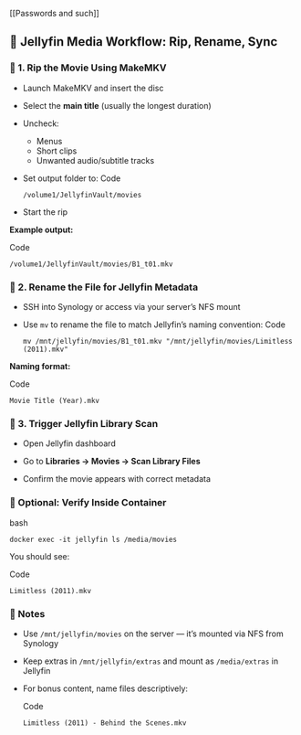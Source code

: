 
[[Passwords and such]]
## 🧩 Jellyfin Media Workflow: Rip, Rename, Sync

### 📀 1. Rip the Movie Using MakeMKV

- Launch MakeMKV and insert the disc
    
- Select the **main title** (usually the longest duration)
    
- Uncheck:
    - Menus
    - Short clips
    - Unwanted audio/subtitle tracks
        
- Set output folder to:
    Code
    ```
    /volume1/JellyfinVault/movies
    ```
- Start the rip
    
**Example output:**

Code
```
/volume1/JellyfinVault/movies/B1_t01.mkv
```

### 🧼 2. Rename the File for Jellyfin Metadata

- SSH into Synology or access via your server’s NFS mount
- Use `mv` to rename the file to match Jellyfin’s naming convention:
    Code
    
    ```
    mv /mnt/jellyfin/movies/B1_t01.mkv "/mnt/jellyfin/movies/Limitless (2011).mkv"
    ```
    
**Naming format:**

Code

```
Movie Title (Year).mkv
```

### 🔄 3. Trigger Jellyfin Library Scan

- Open Jellyfin dashboard
    
- Go to **Libraries → Movies → Scan Library Files**
    
- Confirm the movie appears with correct metadata
### 🧪 Optional: Verify Inside Container

bash

```
docker exec -it jellyfin ls /media/movies
```

You should see:

Code

```
Limitless (2011).mkv
```

### 🧰 Notes

- Use `/mnt/jellyfin/movies` on the server — it’s mounted via NFS from Synology
    
- Keep extras in `/mnt/jellyfin/extras` and mount as `/media/extras` in Jellyfin
    
- For bonus content, name files descriptively:
    
    Code
    
    ```
    Limitless (2011) - Behind the Scenes.mkv
    ```